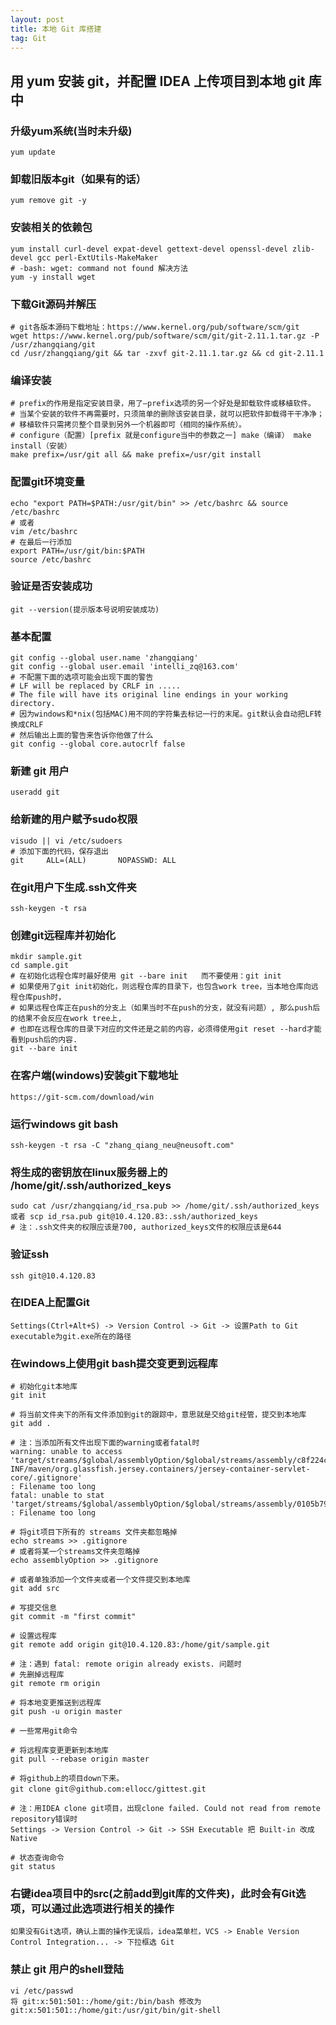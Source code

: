 ```yaml
---
layout: post
title: 本地 Git 库搭建
tag: Git
---
```


## 用 yum 安装 git，并配置 IDEA 上传项目到本地 git 库中
	
### 升级yum系统(当时未升级)
```shell
yum update
```
### 卸载旧版本git（如果有的话）
```shell
yum remove git -y	
```
### 安装相关的依赖包
```shell
yum install curl-devel expat-devel gettext-devel openssl-devel zlib-devel gcc perl-ExtUtils-MakeMaker
# -bash: wget: command not found 解决方法
yum -y install wget
```

### 下载Git源码并解压
```shell
# git各版本源码下载地址：https://www.kernel.org/pub/software/scm/git
wget https://www.kernel.org/pub/software/scm/git/git-2.11.1.tar.gz -P /usr/zhangqiang/git
cd /usr/zhangqiang/git && tar -zxvf git-2.11.1.tar.gz && cd git-2.11.1
```
### 编译安装
```shell
# prefix的作用是指定安装目录，用了—prefix选项的另一个好处是卸载软件或移植软件。
# 当某个安装的软件不再需要时，只须简单的删除该安装目录，就可以把软件卸载得干干净净；
# 移植软件只需拷贝整个目录到另外一个机器即可（相同的操作系统）。
# configure（配置）[prefix 就是configure当中的参数之一] make（编译） make install（安装）
make prefix=/usr/git all && make prefix=/usr/git install
```
###	配置git环境变量 
```shell
echo "export PATH=$PATH:/usr/git/bin" >> /etc/bashrc && source /etc/bashrc
# 或者	
vim /etc/bashrc
# 在最后一行添加 
export PATH=/usr/git/bin:$PATH
source /etc/bashrc 
```
### 验证是否安装成功 
```shell	
git --version(提示版本号说明安装成功)
```
###	基本配置 
```shell
git config --global user.name 'zhangqiang' 
git config --global user.email 'intelli_zq@163.com'
# 不配置下面的选项可能会出现下面的警告
# LF will be replaced by CRLF in .....
# The file will have its original line endings in your working directory. 
# 因为windows和*nix(包括MAC)用不同的字符集去标记一行的末尾。git默认会自动把LF转换成CRLF
# 然后输出上面的警告来告诉你他做了什么
git config --global core.autocrlf false
```
###	新建 git 用户
```shell
useradd git
```
### 给新建的用户赋予sudo权限
```shell
visudo || vi /etc/sudoers
# 添加下面的代码，保存退出
git     ALL=(ALL)       NOPASSWD: ALL
```
### 在git用户下生成.ssh文件夹
```shell
ssh-keygen -t rsa
```
### 创建git远程库并初始化
```shell
mkdir sample.git
cd sample.git
# 在初始化远程仓库时最好使用 git --bare init   而不要使用：git init
# 如果使用了git init初始化，则远程仓库的目录下，也包含work tree，当本地仓库向远程仓库push时，
# 如果远程仓库正在push的分支上（如果当时不在push的分支，就没有问题）, 那么push后的结果不会反应在work tree上,  
# 也即在远程仓库的目录下对应的文件还是之前的内容，必须得使用git reset --hard才能看到push后的内容.
git --bare init 
```
### 在客户端(windows)安装git下载地址 
```shell
https://git-scm.com/download/win
```
### 运行windows git bash
```shell
ssh-keygen -t rsa -C "zhang_qiang_neu@neusoft.com"
```
### 将生成的密钥放在linux服务器上的 /home/git/.ssh/authorized_keys
```shell		
sudo cat /usr/zhangqiang/id_rsa.pub >> /home/git/.ssh/authorized_keys
或者 scp id_rsa.pub git@10.4.120.83:.ssh/authorized_keys
# 注：.ssh文件夹的权限应该是700, authorized_keys文件的权限应该是644
```
### 验证ssh
```shell
ssh git@10.4.120.83
```
### 在IDEA上配置Git
```shell
Settings(Ctrl+Alt+S) -> Version Control -> Git -> 设置Path to Git executable为git.exe所在的路径 
```
### 在windows上使用git bash提交变更到远程库	
```shell
# 初始化git本地库
git init

# 将当前文件夹下的所有文件添加到git的跟踪中，意思就是交给git经管，提交到本地库	
git add .
 
# 注：当添加所有文件出现下面的warning或者fatal时
warning: unable to access 'target/streams/$global/assemblyOption/$global/streams/assembly/c8f224cf1e9a0cf353b55c4300b89c57ffc8addc_212c534c5b030594ccf5c4b929e8f7cbf26eb1ba/META-INF/maven/org.glassfish.jersey.containers/jersey-container-servlet-core/.gitignore'
: Filename too long
fatal: unable to stat 'target/streams/$global/assemblyOption/$global/streams/assembly/0105b79b5dad9671c4cace315599240d0646b5e2_2776dabbf8c3f2ae6824e772ef9647d35c01a750/commongodb/casbah/commons/MongoDBObject$$anonfun$2$$anonfun$apply$1$$anonfun$apply$2.class'
: Filename too long

# 将git项目下所有的 streams 文件夹都忽略掉
echo streams >> .gitignore
# 或者将某一个streams文件夹忽略掉
echo assemblyOption >> .gitignore

# 或者单独添加一个文件夹或者一个文件提交到本地库
git add src

# 写提交信息
git commit -m "first commit"

# 设置远程库
git remote add origin git@10.4.120.83:/home/git/sample.git

# 注：遇到 fatal: remote origin already exists. 问题时
# 先删掉远程库
git remote rm origin

# 将本地变更推送到远程库	
git push -u origin master

# 一些常用git命令

# 将远程库变更更新到本地库
git pull --rebase origin master

# 将github上的项目down下来。
git clone git＠github.com:ellocc/gittest.git  

# 注：用IDEA clone git项目，出现clone failed. Could not read from remote repository错误时
Settings -> Version Control -> Git -> SSH Executable 把 Built-in 改成 Native

# 状态查询命令
git status
```
### 右键idea项目中的src(之前add到git库的文件夹)，此时会有Git选项，可以通过此选项进行相关的操作
```shell
如果没有Git选项，确认上面的操作无误后，idea菜单栏，VCS -> Enable Version Control Integration... -> 下拉框选 Git
```
### 禁止 git 用户的shell登陆
```shell
vi /etc/passwd 
将 git:x:501:501::/home/git:/bin/bash 修改为 git:x:501:501::/home/git:/usr/git/bin/git-shell
```
